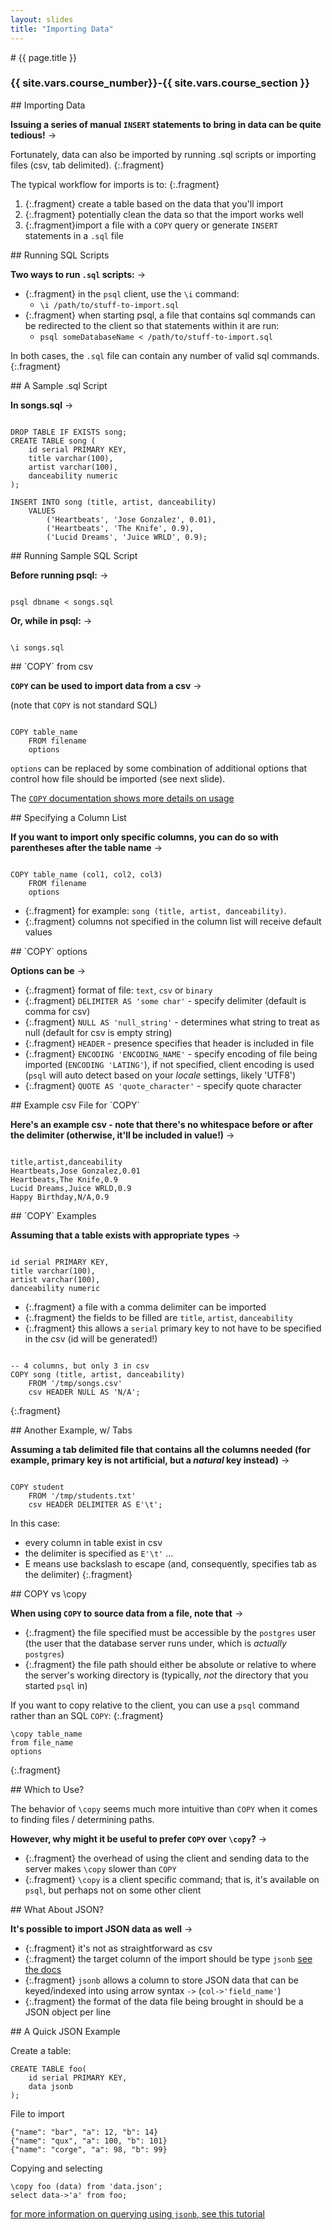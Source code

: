 ```yaml
---
layout: slides
title: "Importing Data"
---
```


<section markdown="block" class="intro-slide">
# {{ page.title }}

### {{ site.vars.course_number}}-{{ site.vars.course_section }}

<p><small></small></p>
</section>

<section markdown="block">
## Importing Data

__Issuing a series of manual `INSERT` statements to bring in data can be quite tedious!__ &rarr;

Fortunately, <span class="hl">data can also be imported by running .sql scripts or importing files</span> (csv, tab delimited).
{:.fragment}

The typical workflow for imports is to:
{:.fragment}

1. {:.fragment} create a table based on the data that you'll import
2. {:.fragment} potentially clean the data so that the import works well
3. {:.fragment}import a file with a `COPY` query or generate `INSERT` statements in a `.sql` file
</section>

<section markdown="block">
## Running SQL Scripts

__Two ways to run `.sql` scripts:__ &rarr;

* {:.fragment} in the `psql` client, use the `\i` command:
	* `\i /path/to/stuff-to-import.sql`
* {:.fragment} when starting psql, a file that contains sql commands can be redirected to the client so that statements within it are run:
	* `psql someDatabaseName < /path/to/stuff-to-import.sql`

In both cases, the `.sql` file can contain any number of valid sql commands.
{:.fragment}
</section>

<section markdown="block">
## A Sample .sql Script

__In songs.sql__ &rarr;

<pre><code data-trim contenteditable>
DROP TABLE IF EXISTS song;
CREATE TABLE song (
	id serial PRIMARY KEY,
	title varchar(100),
	artist varchar(100),
	danceability numeric
);

INSERT INTO song (title, artist, danceability)
	VALUES
		('Heartbeats', 'Jose Gonzalez', 0.01),
		('Heartbeats', 'The Knife', 0.9),
		('Lucid Dreams', 'Juice WRLD', 0.9);
</code></pre>

</section>
<section markdown="block">
## Running Sample SQL Script

__Before running psql:__ &rarr;

<pre><code data-trim contenteditable>
psql dbname < songs.sql
</code></pre>

__Or, while in psql:__ &rarr;

<pre><code data-trim contenteditable>
\i songs.sql
</code></pre>
</section>
<section markdown="block">
## `COPY` from csv

__`COPY` can be used to import data from a csv__ &rarr;

(note that `COPY` is not standard SQL)

<pre><code data-trim contenteditable>
COPY table_name 
    FROM filename
    options
</code></pre>


`options` can be replaced by some combination of additional options that control how file should be imported (see next slide).

The [`COPY` documentation shows more details on usage](https://www.postgresql.org/docs/current/static/sql-copy.html)
</section>

<section markdown="block">
## Specifying a Column List

__If you want to import only specific columns, you can do so with parentheses after the table name__ &rarr;

<pre><code data-trim contenteditable>
COPY table_name (col1, col2, col3)
    FROM filename
    options
</code></pre>

* {:.fragment} for example: `song (title, artist, danceability)`.
* {:.fragment} columns not specified in the column list will receive default values


</section>
<section markdown="block">
## `COPY` options

__Options can be__ &rarr;

* {:.fragment} format of file: `text`, `csv` or `binary` 
* {:.fragment} `DELIMITER AS 'some char'` - specify delimiter (default is comma for csv)
* {:.fragment} `NULL AS 'null_string'` - determines what string to treat as null (default for csv is empty string)
* {:.fragment} `HEADER` - presence specifies that header is included in file
* {:.fragment} `ENCODING 'ENCODING_NAME'` - specify encoding of file being imported (`ENCODING 'LATING'`), if not specified, client encoding is used (`psql` will auto detect based on your _locale_ settings, likely 'UTF8')
* {:.fragment} `QUOTE AS 'quote_character'` - specify quote character

</section>

<section markdown="block">
## Example csv File for `COPY`

__Here's an example csv - note that there's no whitespace before or after the delimiter (otherwise, it'll be included in value!)__ &rarr;

<pre><code data-trim contenteditable>
title,artist,danceability
Heartbeats,Jose Gonzalez,0.01
Heartbeats,The Knife,0.9
Lucid Dreams,Juice WRLD,0.9
Happy Birthday,N/A,0.9
</code></pre>

</section>

<section markdown="block">
## `COPY` Examples

__Assuming that a table exists with appropriate types__ &rarr;

<pre><code data-trim contenteditable>
id serial PRIMARY KEY,
title varchar(100),
artist varchar(100),
danceability numeric
</code></pre>

* {:.fragment} a file with a comma delimiter can be imported 
* {:.fragment} the fields to be filled are `title`, `artist`, `danceability`
* {:.fragment} this allows a `serial` primary key to not have to be specified in the csv (id will be generated!)

<pre><code data-trim contenteditable>
-- 4 columns, but only 3 in csv
COPY song (title, artist, danceability) 
	FROM '/tmp/songs.csv' 
	csv HEADER NULL AS 'N/A';
</code></pre>
{:.fragment}

</section>

<section markdown="block">
## Another Example, w/ Tabs

__Assuming a tab delimited file that contains all the columns needed (for example, primary key is not artificial, but a _natural_ key instead)__ &rarr;

<pre><code data-trim contenteditable>
COPY student 
	FROM '/tmp/students.txt' 
	csv HEADER DELIMITER AS E'\t';
</code></pre>

In this case: 

* every column in table exist in csv
* the delimiter is specified as `E'\t'` ... 
* E means use backslash to escape (and, consequently, specifies tab as the delimiter)
{:.fragment}

</section>

<section markdown="block">
## COPY vs \copy

__When using `COPY` to source data from a file, note that__ &rarr;

* {:.fragment} the file specified must be accessible by the `postgres` user (the user that the database server runs under, which is _actually_ `postgres`)
* {:.fragment} the file path should either be absolute or relative to where the server's working directory is (typically, *not* the directory that you started `psql` in)

If you want to copy relative to the client, you can use a `psql` command rather than an SQL `COPY`:
{:.fragment}

```
\copy table_name
from file_name
options
```
{:.fragment}


</section>

<section markdown="block">
## Which to Use?

The behavior of `\copy` seems much more intuitive than `COPY` when it comes to finding files / determining paths.

__However, why might it be useful to prefer `COPY` over `\copy`?__ &rarr;

* {:.fragment} the overhead of using the client and sending data to the server makes `\copy` slower than `COPY`
* {:.fragment} `\copy` is a client specific command; that is, it's available on `psql`, but perhaps not on some other client

</section>
<section markdown="block">
## What About JSON?

__It's possible to import JSON data as well__ &rarr;

* {:.fragment} it's not as straightforward as csv
* {:.fragment} the target column of the import should be type `jsonb` [see the docs](https://www.postgresql.org/docs/current/datatype-json.html)
* {:.fragment} `jsonb` allows a column to store JSON data that can be keyed/indexed into using arrow syntax `->` (`col->'field_name'`)
* {:.fragment} the format of the data file being brought in should be a JSON object per line 

</section>

<section markdown="block">
## A Quick JSON Example

Create a table:

```
CREATE TABLE foo(
	id serial PRIMARY KEY,
	data jsonb
);
```

File to import

```
{"name": "bar", "a": 12, "b": 14}
{"name": "qux", "a": 100, "b": 101}
{"name": "corge", "a": 98, "b": 99}
```

Copying and selecting

```
\copy foo (data) from 'data.json';
select data->'a' from foo;
```

[for more information on querying using `jsonb`, see this tutorial](https://www.postgresqltutorial.com/postgresql-json/)
</section>

